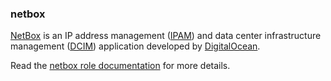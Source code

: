 ### netbox

[NetBox](https://github.com/digitalocean/netbox/) is an IP address
management ([IPAM](https://en.wikipedia.org/wiki/IP_address_management))
and data center infrastructure management
([DCIM](https://en.wikipedia.org/wiki/Data_center_infrastructure_management))
application developed by [DigitalOcean](https://digitalocean.com/).

Read the [netbox role documentation](https://docs.debops.org/en/stable-3.0/ansible/roles/netbox/) for more details.
